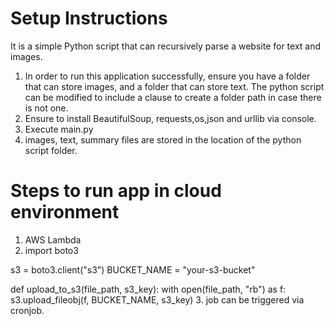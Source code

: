 # Setup Instructions
It is a simple Python script that can recursively parse a website for text and images.

1. In order to run this application successfully, ensure you have a folder that can store images, and a folder that can store text. The python script can be modified to include a clause to create a folder path in case there is not one.
2. Ensure to install BeautifulSoup, requests,os,json and urllib via console.
3. Execute main.py
4. images, text, summary files are stored in the location of the python script folder.

# Steps to run app in cloud environment
1. AWS Lambda
2. import boto3

s3 = boto3.client("s3")
BUCKET_NAME = "your-s3-bucket"

def upload_to_s3(file_path, s3_key):
    with open(file_path, "rb") as f:
        s3.upload_fileobj(f, BUCKET_NAME, s3_key)
3. job can be triggered via cronjob.